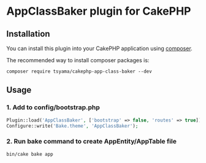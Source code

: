 # AppClassBaker plugin for CakePHP

## Installation

You can install this plugin into your CakePHP application using [composer](http://getcomposer.org).

The recommended way to install composer packages is:

```
composer require tsyama/cakephp-app-class-baker --dev
```

## Usage

### 1. Add to config/bootstrap.php

```php
Plugin::load('AppClassBaker', ['bootstrap' => false, 'routes' => true]);
Configure::write('Bake.theme', 'AppClassBaker');
```

### 2. Run bake command to create AppEntity/AppTable file

```
bin/cake bake app
```
